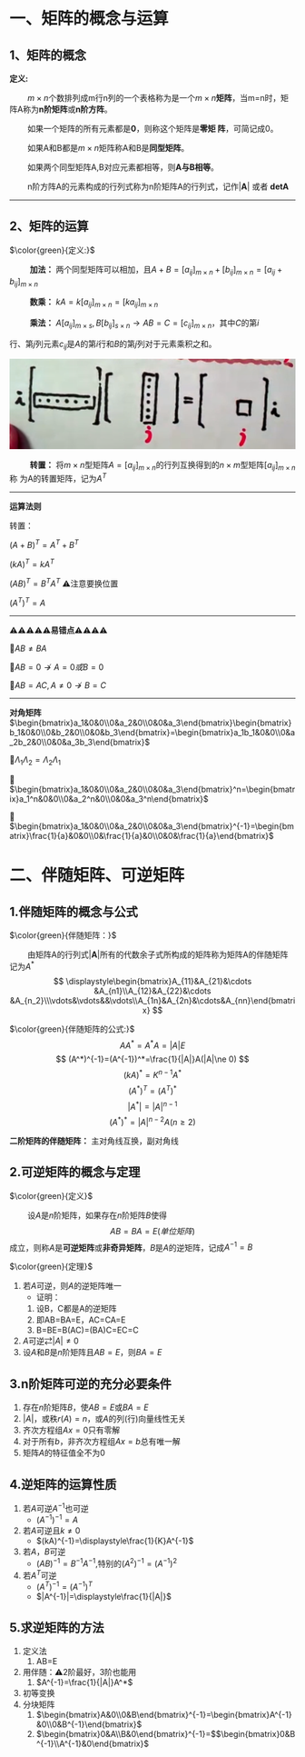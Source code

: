 # 一、矩阵的概念与运算

## 1、矩阵的概念

**定义:** 

$\qquad$$m\times n$个数排列成m行n列的一个表格称为是一个$m\times n$**矩阵**，当m=n时，矩阵A称为**n阶矩阵**或**n阶方阵**。

$\qquad$如果一个矩阵的所有元素都是**0**，则称这个矩阵是**零矩
阵**，可简记成$0$。

$\qquad$如果A和B都是$m\times n$矩阵称A和B是**同型矩阵**。

$\qquad$如果两个同型矩阵A,B对应元素都相等，则**A与B相等**。

$\qquad$n阶方阵A的元素构成的行列式称为n阶矩阵A的行列式，记作|**A**| 或者 **detA**

****

## 2、矩阵的运算

$\color{green}{定义:}$

$\qquad$ **加法：** 两个同型矩阵可以相加，且$A+B=[a_{ij}]_{m\times n}+[b_{ij}]_{m\times n}=[a_{ij}+b_{ij}]_{m\times n}$

$\qquad$ **数乘：** $kA=k[a_{ij}]_{m\times n}=[ka_{ij}]_{m\times n}$

$\qquad$ **乘法：** $A[a_{ij}]_{m\times s},B[b_{ij}]_{s\times n}\rightarrow AB=C=[c_{ij}]_{m\times n}$，其中$C$的第$i$

行、第$j$列元素$c_{ij}$是$A$的第$i$行和$B$的第$j$列对于元素乘积之和。

![](2021-05-13-20-51-59.png)

$\qquad$ **转置：** 将$m\times n$型矩阵$A=[a_{ij}]_{m\times n}$的行列互换得到的$n\times m$型矩阵$[a_{ij}]_{m\times n}$称
为A的转置矩阵，记为$A^T$

****

**运算法则**

转置：

$(A+B)^T=A^T+B^T$

$(kA)^T=kA^T$

$(AB)^T=B^TA^T$  ⚠️注意要换位置

$(A^T)^T=A$

****

⚠️⚠️⚠️⚠️⚠️**易错点**⚠️⚠️⚠️⚠️

🥇$AB\ne BA$

🥈$AB=0 \nrightarrow A=0或B=0$

🥉$AB=AC,A\ne 0\nrightarrow B=C$

****

**对角矩阵**
$\begin{bmatrix}a_1&0&0\\0&a_2&0\\0&0&a_3\end{bmatrix}\begin{bmatrix}b_1&0&0\\0&b_2&0\\0&0&b_3\end{bmatrix}=\begin{bmatrix}a_1b_1&0&0\\0&a_2b_2&0\\0&0&a_3b_3\end{bmatrix}$

🥇$\Lambda_1\Lambda_2=\Lambda_2\Lambda_1$

🥈$\begin{bmatrix}a_1&0&0\\0&a_2&0\\0&0&a_3\end{bmatrix}^n=\begin{bmatrix}a_1^n&0&0\\0&a_2^n&0\\0&0&a_3^n\end{bmatrix}$

🥉$\begin{bmatrix}a_1&0&0\\0&a_2&0\\0&0&a_3\end{bmatrix}^{-1}=\begin{bmatrix}\frac{1}{a}&0&0\\0&\frac{1}{a}&0\\0&0&\frac{1}{a}\end{bmatrix}$


# 二、伴随矩阵、可逆矩阵

## 1.伴随矩阵的概念与公式

$\color{green}{伴随矩阵：}$

$\qquad$由矩阵A的行列式|**A**|所有的代数余子式所构成的矩阵称为矩阵A的伴随矩阵记为$A^*$
$$
\displaystyle\begin{bmatrix}A_{11}&A_{21}&\cdots &A_{n1}\\A_{12}&A_{22}&\cdots &A_{n_2}\\\vdots&\vdots&&\vdots\\A_{1n}&A_{2n}&\cdots&A_{nn}\end{bmatrix}
$$

$\color{green}{伴随矩阵的公式:}$
$$
AA^*=A^*A=|A|E
$$
$$
(A^*)^{-1}=(A^{-1})^*=\frac{1}{|A|}A(|A|\ne 0)
$$
$$
(kA)^*=K^{n-1}A^*
$$
$$
(A^*)^T=(A^T)^*
$$
$$
|A^*|=|A|^{n-1}
$$
$$
(A^*)^*=|A|^{n-2}A(n\geq 2)
$$

**二阶矩阵的伴随矩阵：** 主对角线互换，副对角线
## 2.可逆矩阵的概念与定理
$\color{green}{定义}$

$\qquad$设$A$是$n$阶矩阵，如果存在$n$阶矩阵$B$使得
$$
AB=BA=E(单位矩阵)
$$
成立，则称$A$是**可逆矩阵**或**非奇异矩阵**，$B$是$A$的逆矩阵，记成$A^{-1}=B$

$\color{green}{定理}$

1. 若$A$可逆，则$A$的逆矩阵唯一
    - 证明：
    1. 设B，C都是A的逆矩阵
    2. 即AB=BA=E，AC=CA=E
    3. B=BE=B(AC)=(BA)C=EC=C
2. $A$可逆$\rightleftarrows$$|A|\ne 0$ 
3. 设$A$和$B$是$n$阶矩阵且$AB=E$，则$BA=E$

## 3.n阶矩阵可逆的充分必要条件
1. 存在$n$阶矩阵$B$，使$AB=E$或$BA=E$
2. $|A|$，或秩$r(A)=n$，或$A$的列(行)向量线性无关
3. 齐次方程组$Ax=0$只有零解
4. 对于所有$b$，非齐次方程组$Ax=b$总有唯一解
5. 矩阵$A$的特征值全不为0

## 4.逆矩阵的运算性质 
1. 若$A$可逆$A^{-1}$也可逆
   - $(A^{-1})^{-1}=A$
2. 若$A$可逆且$k\ne 0$
   - $(kA)^{-1}=\displaystyle\frac{1}{K}A^{-1}$
3. 若$A，B$可逆
   - $(AB)^{-1}=B^{-1}A^{-1}$,特别的$(A^2)^{-1}=(A^{-1})^2$
4. 若$A^T$可逆
   - $(A^T)^{-1}=(A^{-1})^T$
   - $|A^{-1}|=\displaystyle\frac{1}{|A|}$

## 5.求逆矩阵的方法
1. 定义法
   1. AB=E
2. 用伴随：⚠️2阶最好，3阶也能用
   1. $A^{-1}=\frac{1}{|A|}A^*$
3. 初等变换
4. 分块矩阵
   1. $\begin{bmatrix}A&0\\0&B\end{bmatrix}^{-1}=\begin{bmatrix}A^{-1}&0\\0&B^{-1}\end{bmatrix}$
   2. $\begin{bmatrix}0&A\\B&0\end{bmatrix}^{-1}=$$\begin{bmatrix}0&B^{-1}\\A^{-1}&0\end{bmatrix}$